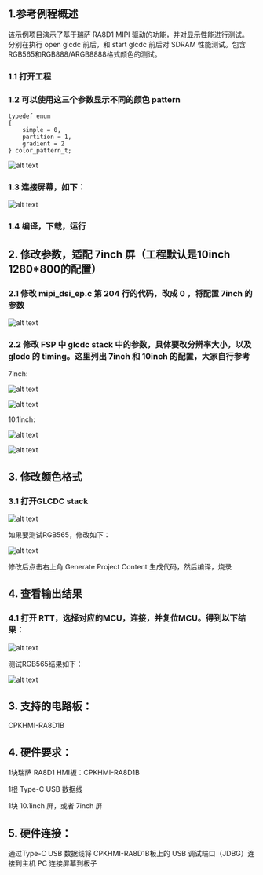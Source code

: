 ## 1.参考例程概述
该示例项目演示了基于瑞萨 RA8D1 MIPI 驱动的功能，并对显示性能进行测试。分别在执行 open glcdc 前后，和 start glcdc 前后对 SDRAM 性能测试。包含RGB565和RGB888/ARGB8888格式颜色的测试。

### 1.1 打开工程
### 1.2 可以使用这三个参数显示不同的颜色 pattern
```
typedef enum
{
    simple = 0, 
    partition = 1,
    gradient = 2
} color_pattern_t;
```
![alt text](images/code.jpg)

### 1.3 连接屏幕，如下：

![alt text](images/10inch.png)

### 1.4 编译，下载，运行


## 2. 修改参数，适配 7inch 屏（工程默认是10inch 1280*800的配置）

### 2.1 修改 mipi_dsi_ep.c 第 204 行的代码，改成 0 ，将配置 7inch 的参数

![alt text](images/7inch_config.jpg)

### 2.2 修改 FSP 中 glcdc stack 中的参数，具体要改分辨率大小，以及 glcdc 的 timing。这里列出 7inch 和 10inch 的配置，大家自行参考

7inch:

![alt text](images/7inch_resolution.jpg)

![alt text](images/7inch_timing.jpg)

10.1inch:

![alt text](images/10inch_resolution.jpg)

![alt text](images/10inch_timing.jpg)

## 3. 修改颜色格式
### 3.1 打开GLCDC stack

![alt text](images/glcdc_stack_rgb888.jpg)

如果要测试RGB565，修改如下：

![alt text](images/glcdc_stack_rgb565.jpg)

修改后点击右上角 Generate Project Content 生成代码，然后编译，烧录


## 4. 查看输出结果
### 4.1 打开 RTT，选择对应的MCU，连接，并复位MCU。得到以下结果：

![alt text](images/RGB888_benchmark.png)

测试RGB565结果如下：

![alt text](images/RGB565_benchmark.jpg)

## 3. 支持的电路板：
CPKHMI-RA8D1B

## 4. 硬件要求：
1块瑞萨 RA8D1 HMI板：CPKHMI-RA8D1B

1根 Type-C USB 数据线

1块 10.1inch 屏，或者 7inch 屏

## 5. 硬件连接：
通过Type-C USB 数据线将 CPKHMI-RA8D1B板上的 USB 调试端口（JDBG）连接到主机 PC
连接屏幕到板子